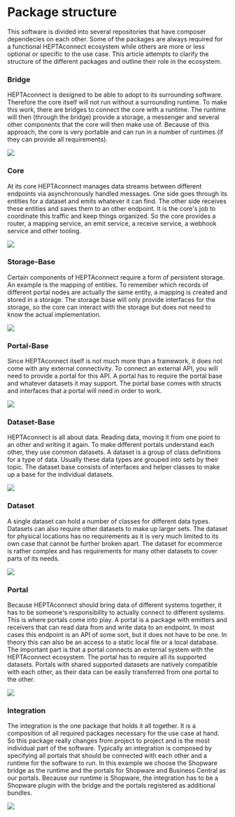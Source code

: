 # Package structure

This software is divided into several repositories that have composer dependecies on each other.
Some of the packages are always required for a functional HEPTAconnect ecosystem while others are more or less optional or specific to the use case.
This article attempts to clarify the structure of the different packages and outline their role in the ecosystem.

### Bridge

HEPTAconnect is designed to be able to adopt to its surrounding software.
Therefore the core itself will not run without a surrounding runtime.
To make this work, there are bridges to connect the core with a runtime.
The runtime will then (through the bridge) provide a storage, a messenger and several other components that the core will then make use of.
Because of this approach, the core is very portable and can run in a number of runtimes (if they can provide all requirements).

<!--
```plantuml
@startuml ../assets/plantuml/packageStructure/BridgeShopwarePlatform
!include ../../src/skin.puml
rectangle "Bridge-ShopwarePlatform" as BSP #007aff
rectangle "Storage-ShopwareDal" as SSD #007aff
BSP --|> SSD 
@enduml
```
-->
![](../assets/plantuml/packageStructure/BridgeShopwarePlatform.svg)

### Core

At its core HEPTAconnect manages data streams between different endpoints via asynchronously handled messages.
One side goes through its entities for a dataset and emits whatever it can find.
The other side receives these entities and saves them to an other endpoint.
It is the core's job to coordinate this traffic and keep things organized.
So the core provides a router, a mapping service, an emit service, a receive service, a webhook service and other tooling.

<!--
```plantuml
@startuml ../assets/plantuml/packageStructure/Core
!include ../../src/skin.puml
rectangle "Bridge-ShopwarePlatform" as BSP
rectangle "Storage-ShopwareDal" as SSD
rectangle "Core" as C #007aff
BSP --|> SSD 
BSP --|> C
@enduml
```
-->
![](../assets/plantuml/packageStructure/Core.svg)

### Storage-Base

Certain components of HEPTAconnect require a form of persistent storage.
An example is the mapping of entities.
To remember which records of different portal nodes are actually the same entity, a mapping is created and stored in a storage.
The storage base will only provide interfaces for the storage, so the core can interact with the storage but does not need to know the actual implementation.

<!--
```plantuml
@startuml ../assets/plantuml/packageStructure/StorageBase
!include ../../src/skin.puml
rectangle "Bridge-ShopwarePlatform" as BSP
rectangle "Storage-ShopwareDal" as SSD
rectangle "Core" as C
rectangle "Storage-Base" as SB #007aff
BSP --|> SSD
C --|> SB
BSP --|> C
BSP --|> SB
SSD --|> SB
@enduml
```
-->
![](../assets/plantuml/packageStructure/StorageBase.svg)

### Portal-Base

Since HEPTAconnect itself is not much more than a framework, it does not come with any external connectivity.
To connect an external API, you will need to provide a portal for this API.
A portal has to require the portal base and whatever datasets it may support.
The portal base comes with structs and interfaces that a portal will need in order to work.

<!--
```plantuml
@startuml ../assets/plantuml/packageStructure/PortalBase
!include ../../src/skin.puml
rectangle "Bridge-ShopwarePlatform" as BSP
rectangle "Storage-ShopwareDal" as SSD
rectangle "Core" as C
rectangle "Portal-Base" as PB #007aff
rectangle "Storage-Base" as SB
BSP --|> SSD 
C --|> SB
C --|> PB
SB --|> PB
SSD --|> SB
BSP ---|> C
BSP ---|> SB
@enduml
```
-->
![](../assets/plantuml/packageStructure/PortalBase.svg)

### Dataset-Base

HEPTAconnect is all about data.
Reading data, moving it from one point to an other and writing it again.
To make different portals understand each other, they use common datasets.
A dataset is a group of class definitions for a type of data.
Usually these data types are grouped into sets by their topic.
The dataset base consists of interfaces and helper classes to make up a base for the individual datasets.

<!--
```plantuml
@startuml ../assets/plantuml/packageStructure/DatasetBase
!include ../../src/skin.puml
rectangle "Bridge-ShopwarePlatform" as BSP
rectangle "Storage-ShopwareDal" as SSD
rectangle "Core" as C
rectangle "Dataset-Base" as DB #007aff
rectangle "Portal-Base" as PB
rectangle "Storage-Base" as SB
BSP --|> SSD 
C --|> SB
C --|> PB
C --|> DB
SB --|> DB
SB --|> PB
PB --|> DB
SSD --|> SB
BSP ---|> C
BSP ---|> SB
@enduml
```
-->
![](../assets/plantuml/packageStructure/DatasetBase.svg)

### Dataset

A single dataset can hold a number of classes for different data types.
Datasets can also require other datasets to make up larger sets.
The dataset for physical locations has no requirements as it is very much limited to its own case that cannot be further broken apart.
The dataset for ecommerce is rather complex and has requirements for many other datasets to cover parts of its needs.

<!--
```plantuml
@startuml ../assets/plantuml/packageStructure/Datasets
!include ../../src/skin.puml
rectangle "Bridge-ShopwarePlatform" as BSP
rectangle "Storage-ShopwareDal" as SSD
rectangle "Core" as C
rectangle "Dataset-Base" as DB
rectangle "Dataset-Ecommerce" as DE #007aff
rectangle "Dataset-PhysicalLocation" as DPL #007aff
rectangle "Dataset-Product" as DP #007aff
rectangle "Dataset-Social" as DS #007aff
rectangle "Portal-Base" as PB
rectangle "Storage-Base" as SB
BSP --|> SSD 
C --|> SB
C --|> PB
C --|> DB
DE --|> DB
DPL --|> DB
DP --|> DB
DS --|> DB
DS --|> DPL
DP --|> DPL
DE --|> DPL
DE --|> DP
DE --|> DS
SB --|> DB
SB --|> PB
PB --|> DB
SSD --|> SB
BSP ---|> C
BSP ---|> SB
@enduml
```
-->
![](../assets/plantuml/packageStructure/Datasets.svg)

### Portal

Because HEPTAconnect should bring data of different systems together, it has to be someone's responsibility to actually connect to different systems.
This is where portals come into play.
A portal is a package with emitters and receivers that can read data from and write data to an endpoint.
In most cases this endpoint is an API of some sort, but it does not have to be one.
In theory this can also be an access to a static local file or a local database.
The important part is that a portal connects an external system with the HEPTAconnect ecosystem.
The portal has to require all its supported datasets.
Portals with shared supported datasets are natively compatible with each other, as their data can be easily transferred from one portal to the other.

<!--
```plantuml
@startuml ../assets/plantuml/packageStructure/Portals
!include ../../src/skin.puml
rectangle "Bridge-ShopwarePlatform" as BSP
rectangle "Storage-ShopwareDal" as SSD
rectangle "Core" as C
rectangle "Dataset-Base" as DB
rectangle "Dataset-Ecommerce" as DE
rectangle "Dataset-PhysicalLocation" as DPL
rectangle "Dataset-Product" as DP
rectangle "Dataset-Social" as DS
rectangle "Portal-Base" as PB
rectangle "Portal-BusinessCentral" as PBC #007aff
rectangle "Portal-ShopwarePlatform" as PSP #007aff
rectangle "Storage-Base" as SB
BSP --|> SSD 
C --|> SB
C --|> PB
C --|> DB
DE --|> DB
DPL --|> DB
DP --|> DB
DS --|> DB
DS --|> DPL
DP --|> DPL
DE --|> DPL
DE --|> DP
DE --|> DS
SB --|> DB
SB --|> PB
PB --|> DB
PBC --|> PB
PBC --|> DE
PSP --|> PB
PSP --|> DE
SSD --|> SB
BSP ---|> C
BSP ---|> SB
@enduml
```
-->
![](../assets/plantuml/packageStructure/Portals.svg)

### Integration

The integration is the one package that holds it all together.
It is a composition of all required packages necessary for the use case at hand.
So this package really changes from project to project and is the most individual part of the software.
Typically an integration is composed by specifying all portals that should be connected with each other and a runtime for the software to run.
In this example we choose the Shopware bridge as the runtime and the portals for Shopware and Business Central as our portals.
Because our runtime is Shopware, the integration has to be a Shopware plugin with the bridge and the portals registered as additional bundles.

<!--
```plantuml
@startuml ../assets/plantuml/packageStructure/ShopwarePlatformBusinessCentralIntegration
!include ../../src/skin.puml
rectangle "Bridge-ShopwarePlatform" as BSP
rectangle "Storage-ShopwareDal" as SSD
rectangle "Core" as C
rectangle "Dataset-Base" as DB
rectangle "Dataset-Ecommerce" as DE
rectangle "Dataset-PhysicalLocation" as DPL
rectangle "Dataset-Product" as DP
rectangle "Dataset-Social" as DS
rectangle "Portal-Base" as PB
rectangle "Portal-BusinessCentral" as PBC
rectangle "Portal-ShopwarePlatform" as PSP
rectangle "Storage-Base" as SB
node "Shopware Plugin BC Integration" as SPBBC #007aff
BSP --|> SSD 
C --|> SB
C --|> PB
C --|> DB
DE --|> DB
DPL --|> DB
DP --|> DB
DS --|> DB
DS --|> DPL
DP --|> DPL
DE --|> DPL
DE --|> DP
DE --|> DS
SB --|> DB
SB --|> PB
PB --|> DB
PBC --|> PB
PBC --|> DE
PSP --|> PB
PSP --|> DE
SSD --|> SB
BSP ---|> C
BSP ---|> SB
SPBBC --0 BSP
SPBBC --0 PSP
SPBBC --0 PBC
@enduml
```
-->
![](../assets/plantuml/packageStructure/ShopwarePlatformBusinessCentralIntegration.svg)
